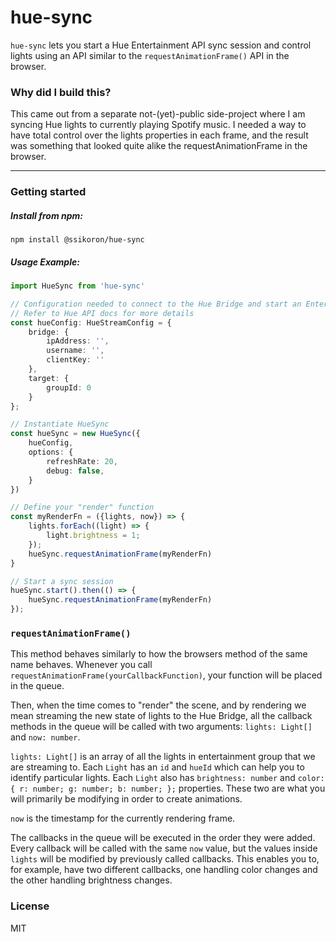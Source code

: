 # hue-sync

`hue-sync` lets you start a Hue Entertainment API sync session and control lights using an API similar to
the `requestAnimationFrame()` API in the browser.

### Why did I build this?

This came out from a separate not-(yet)-public side-project where I am syncing Hue lights to currently playing Spotify
music. I needed a way to have total control over the lights properties in each frame, and the result was something that
looked quite alike the requestAnimationFrame in the browser.

---

### Getting started

##### Install from npm:

```npm install @ssikoron/hue-sync```

##### Usage Example:

```typescript
import HueSync from 'hue-sync'

// Configuration needed to connect to the Hue Bridge and start an Entertainment API session
// Refer to Hue API docs for more details
const hueConfig: HueStreamConfig = {
    bridge: {
        ipAddress: '',
        username: '',
        clientKey: ''
    },
    target: {
        groupId: 0
    }
};

// Instantiate HueSync
const hueSync = new HueSync({
    hueConfig,
    options: {
        refreshRate: 20,
        debug: false,
    }
})

// Define your "render" function
const myRenderFn = ({lights, now}) => {
    lights.forEach((light) => {
        light.brightness = 1;
    });
    hueSync.requestAnimationFrame(myRenderFn)
}

// Start a sync session
hueSync.start().then(() => {
    hueSync.requestAnimationFrame(myRenderFn)
});
```

### `requestAnimationFrame()`

This method behaves similarly to how the browsers method of the same name behaves. Whenever you
call `requestAnimationFrame(yourCallbackFunction)`, your function will be placed in the queue.

Then, when the time comes
to "render" the scene, and by rendering we mean streaming the new state of lights to the Hue Bridge, all the callback
methods in the queue will be called with two arguments: `lights: Light[]` and `now: number`.

`lights: Light[]` is an array of all the lights in entertainment group that we are streaming to. Each `Light` has
an `id` and `hueId` which can help you to identify particular lights. Each `Light` also has  `brightness: number`
and `color: { r: number; g: number; b: number; };` properties. These two are what you will primarily be modifying in
order to create animations.

`now` is the timestamp for the currently rendering frame.

The callbacks in the queue will be executed in the order they were added. Every callback will be called with the
same `now` value, but the values inside `lights` will be modified by previously called callbacks. This enables you to,
for example, have two different callbacks, one handling color changes and the other handling brightness changes.

### License

MIT
